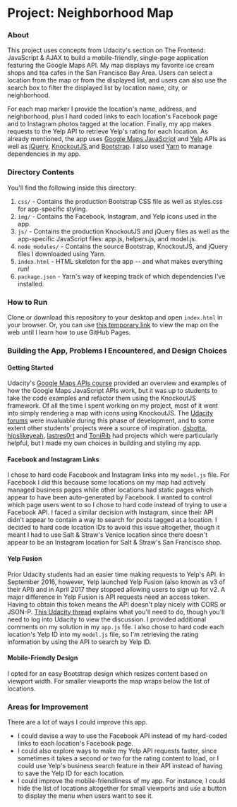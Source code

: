 # Project: Neighborhood Map

### About
This project uses concepts from Udacity's section on The Frontend: JavaScript & AJAX to build a mobile-friendly, single-page application featuring the Google Maps API. My map displays my favorite ice cream shops and tea cafes in the San Francisco Bay Area. Users can select a location from the map or from the displayed list, and users can also use the search box to filter the displayed list by location name, city, or neighborhood.

For each map marker I provide the location's name, address, and neighborhood, plus I hard coded links to each location's Facebook page and to Instagram photos tagged at the location. Finally, my app makes requests to the Yelp API to retrieve Yelp's rating for each location. As already mentioned, the app uses [Google Maps JavaScript](https://developers.google.com/maps/documentation/javascript/) and [Yelp](https://www.yelp.com/developers) APIs as well as [jQuery](https://jquery.com/), [KnockoutJS](http://knockoutjs.com/),and [Bootstrap](http://getbootstrap.com/). I also used [Yarn](https://yarnpkg.com/) to manage dependencies in my app.

### Directory Contents
You'll find the following inside this directory:
1. `css/` - Contains the production Bootstrap CSS file as well as styles.css for app-specific styling.
2. `img/` - Contains the Facebook, Instagram, and Yelp icons used in the app.
3. `js/` - Contains the production KnockoutJS and jQuery files as well as the app-specific JavaScript files: app.js, helpers.js, and model.js.
4. `node_modules/` - Contains the source Bootstrap, KnockoutJS, and jQuery files I downloaded using Yarn.
5. `index.html` - HTML skeleton for the app -- and what makes everything run!
6. `package.json` - Yarn's way of keeping track of which dependencies I've installed.

### How to Run
Clone or download this repository to your desktop and open `index.html` in your browser. Or, you can use [this temporary link](https://cdn.rawgit.com/jasonally/neighborhood-map/f5d27122/dist/index.html) to view the map on the web until I learn how to use GitHub Pages.

### Building the App, Problems I Encountered, and Design Choices

#### Getting Started
Udacity's [Google Maps APIs course](https://www.udacity.com/course/google-maps-apis--ud864) provided an overview and examples of how the Google Maps JavaScript APIs work, but it was up to students to take the code examples and refactor them using the KnockoutJS framework. Of all the time I spent working on my project, most of it went into simply rendering a map with icons using KnockoutJS. The [Udacity forums](https://discussions.udacity.com/) were invaluable during this phase of development, and to some extent other students' projects were a source of inspiration. [dsbotta](https://github.com/dsbotta/Neighborhood-Map), [hipslikeyeah](https://github.com/hipslikeyeah/udacity-p5-neighborhood-map), [lastres0rt](https://github.com/lastres0rt/udacity-neighborhood-map-project) and [ToniRib](https://github.com/ToniRib/neighborhood-map) had projects which were particularly helpful, but I made my own choices in building and styling my app.

#### Facebook and Instagram Links
I chose to hard code Facebook and Instagram links into my `model.js` file. For Facebook I did this because some locations on my map had actively managed business pages while other locations had static pages which appear to have been auto-generated by Facebook. I wanted to control which page users went to so I chose to hard code instead of trying to use a Facebook API. I faced a similar decision with Instagram, since their API didn't appear to contain a way to search for posts tagged at a location. I decided to hard code location IDs to avoid this issue altogether, though it meant I had to use Salt & Straw's Venice location since there doesn't appear to be an Instagram location for Salt & Straw's San Francisco shop.

#### Yelp Fusion
Prior Udacity students had an easier time making requests to Yelp's API. In September 2016, however, Yelp launched Yelp Fusion (also known as v3 of their API) and in April 2017 they stopped allowing users to sign up for v2. A major difference in Yelp Fusion is API requests need an access token. Having to obtain this token means the API doesn't play nicely with CORS or JSON-P. [This Udacity thread](https://discussions.udacity.com/t/yelp-v3-implementation/235928/18) explains what you'll need to do, though you'll need to log into Udacity to view the discussion. I provided additional comments on my solution in my `app.js` file. I also chose to hard code each location's Yelp ID into my `model.js` file, so I'm retrieving the rating information by using the API to search by Yelp ID.

#### Mobile-Friendly Design
I opted for an easy Bootstrap design which resizes content based on viewport width. For smaller viewports the map wraps below the list of locations.

### Areas for Improvement
There are a lot of ways I could improve this app.
* I could devise a way to use the Facebook API instead of my hard-coded links to each location's Facebook page.
* I could also explore ways to make my Yelp API requests faster, since sometimes it takes a second or two for the rating content to load, or I could use Yelp's business search feature in their API instead of having to save the Yelp ID for each location.
* I could improve the mobile-friendliness of my app. For instance, I could hide the list of locations altogether for small viewports and use a button to display the menu when users want to see it.